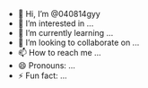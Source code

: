 - 👋 Hi, I’m @040814gyy
- 👀 I’m interested in ...
- 🌱 I’m currently learning ...
- 💞️ I’m looking to collaborate on ...
- 📫 How to reach me ...
- 😄 Pronouns: ...
- ⚡ Fun fact: ...

<!---
040814gyy/040814gyy is a ✨ special ✨ repository because its `README.md` (this file) appears on your GitHub profile.
You can click the Preview link to take a look at your changes.
--->
